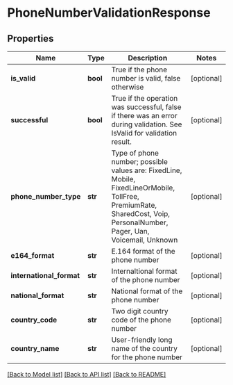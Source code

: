 # PhoneNumberValidationResponse

## Properties
Name | Type | Description | Notes
------------ | ------------- | ------------- | -------------
**is_valid** | **bool** | True if the phone number is valid, false otherwise | [optional] 
**successful** | **bool** | True if the operation was successful, false if there was an error during validation.  See IsValid for validation result. | [optional] 
**phone_number_type** | **str** | Type of phone number; possible values are: FixedLine, Mobile, FixedLineOrMobile, TollFree, PremiumRate,   SharedCost, Voip, PersonalNumber, Pager, Uan, Voicemail, Unknown | [optional] 
**e164_format** | **str** | E.164 format of the phone number | [optional] 
**international_format** | **str** | Internaltional format of the phone number | [optional] 
**national_format** | **str** | National format of the phone number | [optional] 
**country_code** | **str** | Two digit country code of the phone number | [optional] 
**country_name** | **str** | User-friendly long name of the country for the phone number | [optional] 

[[Back to Model list]](../README.md#documentation-for-models) [[Back to API list]](../README.md#documentation-for-api-endpoints) [[Back to README]](../README.md)


